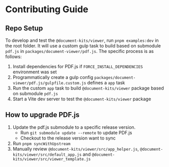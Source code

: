 # Contributing Guide

## Repo Setup

To develop and test the `@document-kits/viewer`, run `pnpm examples:dev` in the root folder. It will use a custom gulp task
to build based on submodule `pdf.js` in `packages/document-viewer/pdf.js`. The specific process is as follows:

1. Install dependencies for PDF.js if `FORCE_INSTALL_DEPENDENCIES` environment was set
2. Programmatically create a gulp config `packages/document-viewer/pdf.js/gulpfile.custom.js` defines a `app` task
3. Run the custom `app` task to build `@document-kits/viewer` package based on submodule `pdf.js`
4. Start a Vite dev server to test the `@document-kits/viewer` package

## How to upgrade PDF.js

1. Update the pdf.js submodule to a specific release version.
   - Run `git submodule update --remote` to update PDF.js
   - Checkout to the release version want to sync
2. Run `pnpm syncWithUpstream`
3. Manually review `@document-kits/viewer/src/app_helper.js`, `@document-kits/viewer/src/default_app.js` and `@document-kits/viewer/src/viewer_template.js`
